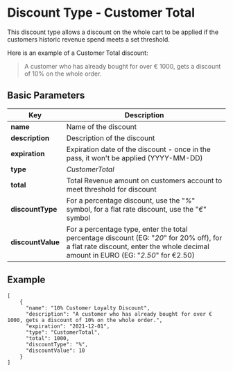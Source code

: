 # Discount Type - Customer Total

This discount type allows a discount on the whole cart to be applied if the customers historic revenue spend meets a set threshold.

Here is an example of a Customer Total discount:

> A customer who has already bought for over € 1000, gets a discount of 10% on the whole order.

## Basic Parameters

| Key | Description |
| ----------- | ----------- |
| **name** | Name of the discount |
| **description** | Description of the discount |
| **expiration** | Expiration date of the discount - once in the pass, it won't be applied (YYYY-MM-DD) |
| **type** | *CustomerTotal* |
| **total** | Total Revenue amount on customers account to meet threshold for discount |
| **discountType** | For a percentage discount, use the "*%*" symbol, for a flat rate discount, use the "*€*" symbol |
| **discountValue** | For a percentage type, enter the total percentage discount (EG: "*20*" for 20% off), for a flat rate discount, enter the whole decimal amount in EURO (EG: "*2.50*" for €2.50) |

## Example

```
[ 
    {
      "name": "10% Customer Loyalty Discount",
      "description": "A customer who has already bought for over € 1000, gets a discount of 10% on the whole order.",
      "expiration": "2021-12-01",
      "type": "CustomerTotal",
      "total": 1000,
      "discountType": "%",
      "discountValue": 10
    }
]
```